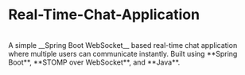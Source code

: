 # Real-Time-Chat-Application

<br>
A simple __Spring Boot WebSocket__ based real-time chat application where multiple users can communicate instantly.  
Built using **Spring Boot**, **STOMP over WebSocket**, and **Java**.
